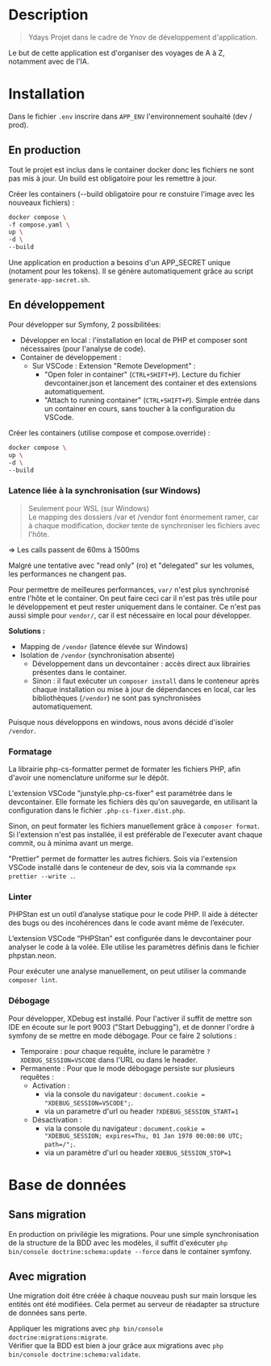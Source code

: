 # Description

> Ydays
> Projet dans le cadre de Ynov de développement d'application.

Le but de cette application est d'organiser des voyages de A à Z, notamment avec de l'IA.

# Installation

Dans le fichier `.env` inscrire dans `APP_ENV` l'environnement souhaité (dev / prod).

## En production

Tout le projet est inclus dans le container docker donc les fichiers ne sont pas mis à jour. Un build est obligatoire pour les remettre à jour.

Créer les containers (--build obligatoire pour re constuire l'image avec les nouveaux fichiers) :

```bash
docker compose \
-f compose.yaml \
up \
-d \
--build
```

Une application en production a besoins d'un APP_SECRET unique (notament pour les tokens). Il se génère automatiquement grâce au script `generate-app-secret.sh`.

## En développement

Pour développer sur Symfony, 2 possibilitées:

-   Développer en local : l'installation en local de PHP et composer sont nécessaires (pour l'analyse de code).
-   Container de développement :
    -   Sur VSCode : Extension "Remote Development" :
        -   "Open foler in container" (`CTRL+SHIFT+P`). Lecture du fichier devcontainer.json et lancement des container et des extensions automatiquement.
        -   "Attach to running container" (`CTRL+SHIFT+P`). Simple entrée dans un container en cours, sans toucher à la configuration du VSCode.

Créer les containers (utilise compose et compose.override) :

```bash
docker compose \
up \
-d \
--build
```

### Latence liée à la synchronisation (sur Windows)

> Seulement pour WSL (sur Windows)  
> Le mapping des dossiers /var et /vendor font énormement ramer, car à chaque modification, docker tente de synchroniser les fichiers avec l'hôte.

=> Les calls passent de 60ms à 1500ms

Malgré une tentative avec "read only" (ro) et "delegated" sur les volumes, les performances ne changent pas.

Pour permettre de meilleures performances, `var/` n'est plus synchronisé entre l'hôte et le container. On peut faire ceci car il n'est pas très utile pour le développement et peut rester uniquement dans le container. Ce n'est pas aussi simple pour `vendor/`, car il est nécessaire en local pour développer.

**Solutions :**

-   Mapping de `/vendor` (latence élevée sur Windows)
-   Isolation de `/vendor` (synchronisation absente)
    -   Développement dans un devcontainer : accès direct aux librairies présentes dans le container.
    -   Sinon : il faut exécuter un `composer install` dans le conteneur après chaque installation ou mise à jour de dépendances en local, car les bibliothèques (`/vendor`) ne sont pas synchronisées automatiquement.

Puisque nous développons en windows, nous avons décidé d'isoler `/vendor`.

### Formatage

La librairie php-cs-formatter permet de formater les fichiers PHP, afin d'avoir une nomenclature uniforme sur le dépôt.

L'extension VSCode "junstyle.php-cs-fixer" est paramétrée dans le devcontainer. Elle formate les fichiers dès qu'on sauvegarde, en utilisant la configuration dans le fichier `.php-cs-fixer.dist.php`.

Sinon, on peut formater les fichiers manuellement grâce à `composer format`. Si l'extension n'est pas installée, il est préférable de l'executer avant chaque commit, ou à minima avant un merge.

"Prettier" permet de formatter les autres fichiers. Sois via l'extension VSCode installé dans le conteneur de dev, sois via la commande `npx prettier --write .`.

### Linter

PHPStan est un outil d’analyse statique pour le code PHP. Il aide à détecter des bugs ou des incohérences dans le code avant même de l’exécuter.

L’extension VSCode “PHPStan” est configurée dans le devcontainer pour analyser le code à la volée. Elle utilise les paramètres définis dans le fichier phpstan.neon.

Pour exécuter une analyse manuellement, on peut utiliser la commande `composer lint`.

### Débogage

Pour développer, XDebug est installé. Pour l'activer il suffit de mettre son IDE en écoute sur le port 9003 ("Start Debugging"), et de donner l'ordre à symfony de se mettre en mode débogage. Pour ce faire 2 solutions :

-   Temporaire : pour chaque requête, inclure le paramètre `?XDEBUG_SESSION=VSCODE` dans l'URL ou dans le header.
-   Permanente : Pour que le mode débogage persiste sur plusieurs requêtes :
    -   Activation :
        -   via la console du navigateur : `document.cookie = "XDEBUG_SESSION=VSCODE";`.
        -   via un parametre d'url ou header `?XDEBUG_SESSION_START=1`
    -   Désactivation :
        -   via la console du navigateur : `document.cookie = "XDEBUG_SESSION; expires=Thu, 01 Jan 1970 00:00:00 UTC; path=/";`.
        -   via un paramètre d'url ou header `XDEBUG_SESSION_STOP=1`

# Base de données

## Sans migration

En production on privilégie les migrations. Pour une simple synchronisation de la structure de la BDD avec les modèles, il suffit d'exécuter `php bin/console doctrine:schema:update --force` dans le container symfony.

## Avec migration

Une migration doit être créée à chaque nouveau push sur main lorsque les entités ont été modifiées. Cela permet au serveur de réadapter sa structure de données sans perte.

Appliquer les migrations avec `php bin/console doctrine:migrations:migrate`.  
Vérifier que la BDD est bien à jour grâce aux migrations avec `php bin/console doctrine:schema:validate`.
